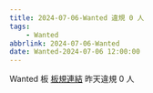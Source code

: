```yaml
---
title: 2024-07-06-Wanted 違規 0 人
tags:
    - Wanted
abbrlink: 2024-07-06-Wanted
date: Wanted-2024-07-06 12:00:00
---
```

Wanted 板 [板規連結](https://www.ptt.cc/bbs/Wanted/M.1608829773.A.D3B.html)
昨天違規 0 人
